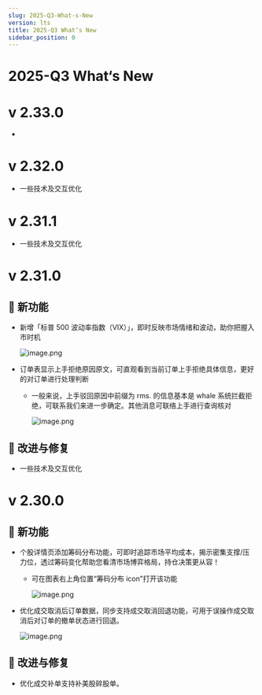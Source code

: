 ```yaml
---
slug: 2025-Q3-What-s-New
version: lts
title: 2025-Q3 What‘s New
sidebar_position: 0
---
```



# 2025-Q3 What‘s New


# v 2.33.0

- 

# v 2.32.0

- 一些技术及交互优化

# v 2.31.1

- 一些技术及交互优化

# v 2.31.0


## 🎉 新功能

- 新增「标普 500 波动率指数（VIX）」，即时反映市场情绪和波动，助你把握入市时机

    ![image.png](/assets/8373d3f4bccd54103f78525ab22ba328.png)

- 订单表显示上手拒绝原因原文，可直观看到当前订单上手拒绝具体信息，更好的对订单进行处理判断
    - 一般来说，上手驳回原因中前缀为 rms. 的信息基本是 whale 系统拦截拒绝，可联系我们来进一步确定。其他消息可联络上手进行查询核对

        ![image.png](/assets/5e81809dad8185df212096c5dc9c23be.png)


## 📌 改进与修复

- 一些技术及交互优化

# v 2.30.0


## 🎉 新功能

- 个股详情页添加筹码分布功能，可即时追踪市场平均成本，揭示密集支撑/压力位，透过筹码变化帮助您看清市场博弈格局，持仓决策更从容！
    - 可在图表右上角位置“筹码分布 icon”打开该功能

        ![image.png](/assets/0d6ae00302fb75ce2a2101b587e789d1.png)

- 优化成交取消后订单数据，同步支持成交取消回退功能，可用于误操作成交取消后对订单的撤单状态进行回退。

    ![image.png](/assets/c06cef9e172ee3ac8fc9a3640423b2a7.png)


## 📌 改进与修复

- 优化成交补单支持补美股碎股单。
